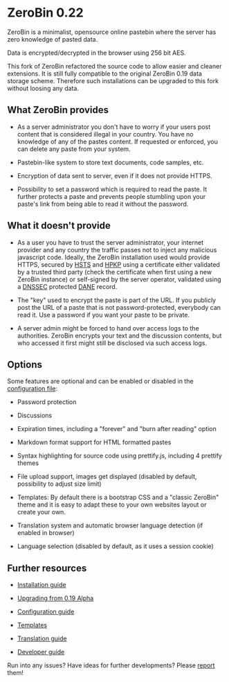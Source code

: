 # ZeroBin 0.22

ZeroBin is a minimalist, opensource online pastebin where the server has zero 
knowledge of pasted data.

Data is encrypted/decrypted in the browser using 256 bit AES.

This fork of ZeroBin refactored the source code to allow easier and cleaner 
extensions. It is still fully compatible to the original ZeroBin 0.19 data 
storage scheme. Therefore such installations can be upgraded to this fork 
without loosing any data.

## What ZeroBin provides

+ As a server administrator you don't have to worry if your users post content
  that is considered illegal in your country. You have no knowledge of any
  of the pastes content. If requested or enforced, you can delete any paste from
  your system.

+ Pastebin-like system to store text documents, code samples, etc.

+ Encryption of data sent to server, even if it does not provide HTTPS.

+ Possibility to set a password which is required to read the paste. It further 
  protects a paste and prevents people stumbling upon your paste's link
  from being able to read it without the password.

## What it doesn't provide

- As a user you have to trust the server administrator, your internet provider 
  and any country the traffic passes not to inject any malicious javascript code.
  Ideally, the ZeroBin installation used would provide HTTPS, secured by 
  [HSTS](https://en.wikipedia.org/wiki/HTTP_Strict_Transport_Security) and
  [HPKP](https://en.wikipedia.org/wiki/HTTP_Public_Key_Pinning) using a 
  certificate either validated by a trusted third party (check the certificate 
  when first using a new ZeroBin instance) or self-signed by the server operator,
  validated using a
  [DNSSEC](https://en.wikipedia.org/wiki/Domain_Name_System_Security_Extensions) protected
  [DANE](https://en.wikipedia.org/wiki/DNS-based_Authentication_of_Named_Entities)
  record.

- The "key" used to encrypt the paste is part of the URL. If you publicly post
  the URL of a paste that is not password-protected, everybody can read it.
  Use a password if you want your paste to be private.

- A server admin might be forced to hand over access logs to the authorities.
  ZeroBin encrypts your text and the discussion contents, but who accessed it
  first might still be disclosed via such access logs.

## Options

Some features are optional and can be enabled or disabled in the [configuration
file](https://github.com/elrido/ZeroBin/wiki/Configuration):

* Password protection

* Discussions

* Expiration times, including a "forever" and "burn after reading" option

* Markdown format support for HTML formatted pastes

* Syntax highlighting for source code using prettify.js, including 4 prettify themes

* File upload support, images get displayed (disabled by default, possibility to adjust size limit)

* Templates: By default there is a bootstrap CSS and a "classic ZeroBin" theme
  and it is easy to adapt these to your own websites layout or create your own.

* Translation system and automatic browser language detection (if enabled in browser)

* Language selection (disabled by default, as it uses a session cookie)

## Further resources

* [Installation guide](https://github.com/elrido/ZeroBin/wiki/Installation)

* [Upgrading from 0.19 Alpha](https://github.com/elrido/ZeroBin/wiki/Upgrading-from-ZeroBin-0.19-Alpha)

* [Configuration guide](https://github.com/elrido/ZeroBin/wiki/Configuration)

* [Templates](https://github.com/elrido/ZeroBin/wiki/Templates)

* [Translation guide](https://github.com/elrido/ZeroBin/wiki/Translation)

* [Developer guide](https://github.com/elrido/ZeroBin/wiki/Development)

Run into any issues? Have ideas for further developments? Please 
[report](https://github.com/elrido/ZeroBin/issues) them!
